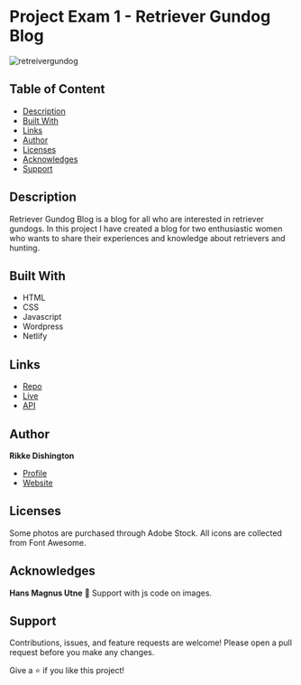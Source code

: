 # Project Exam 1 - Retriever Gundog Blog

![retreivergundog](https://user-images.githubusercontent.com/85433495/224537166-1c52885e-4809-4416-94d2-05ea94813347.png)

## Table of Content
* [Description](#description)
* [Built With](#built-with)
* [Links](#links)
* [Author](#author)
* [Licenses](#licenses)
* [Acknowledges](#acknowledges)
* [Support](#support)

## Description

Retriever Gundog Blog is a blog for all who are interested in retriever gundogs. In this project I have created a blog for two enthusiastic women who wants to share their experiences and knowledge about retrievers and hunting.

## Built With

- HTML
- CSS
- Javascript
- Wordpress
- Netlify

## Links

- [Repo](https://github.com/Noroff-FEU-Assignments/project-exam-1-rikke-dishington "<Retreiver Gundog Blog> Repo")
- [Live](https://coruscating-blini-8ad5a3.netlify.app/index.html "Live View")
- [API](https://rikkedishingtonschool.com/project-exam/wp-json/wp/v2/posts "Wordpress REST API")

## Author

**Rikke Dishington**

- [Profile](https://github.com/rikke-dishington/Rikke-dishington)
- [Website](https://glowing-creponne-2e2b07.netlify.app)

## Licenses

Some photos are purchased through Adobe Stock. 
All icons are collected from Font Awesome.

## Acknowledges
**Hans Magnus Utne** :clap: Support with js code on images. 

## Support

Contributions, issues, and feature requests are welcome! Please open a pull request before you make any changes.

Give a ⭐️ if you like this project!
